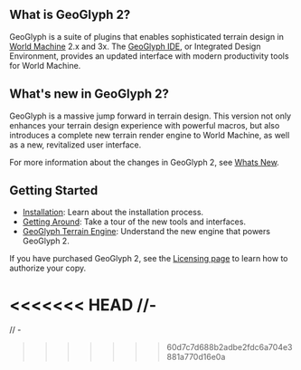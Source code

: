 ## What is GeoGlyph 2?
GeoGlyph is a suite of plugins that enables sophisticated terrain design in [World Machine](http://world-machine.com) 2.x and 3x. The [GeoGlyph IDE](IDE--Introduction-to-the-IDE), or Integrated Design Environment, provides an updated interface with modern productivity tools for World Machine.

## What's new in GeoGlyph 2?
GeoGlyph is a massive jump forward in terrain design. This version not only enhances your terrain design experience with powerful macros, but also introduces a complete new terrain render engine to World Machine, as well as a new, revitalized user interface.

For more information about the changes in GeoGlyph 2, see [Whats New](Getting-Started--Whats-New).

## Getting Started
- [Installation](Getting-Started--Installation): Learn about the installation process.
- [Getting Around](Getting-Started--Getting-Around): Take a tour of the new tools and interfaces.
- [GeoGlyph Terrain Engine](Getting-Started--GeoGlyph-Terrain-Engine): Understand the new engine that powers GeoGlyph 2. 

If you have purchased GeoGlyph 2, see the [Licensing page](Getting-Started--License-Management) to learn how to authorize your copy.

<<<<<<< HEAD
//-
=======
// -
>>>>>>> 60d7c7d688b2adbe2fdc6a704e3881a770d16e0a

